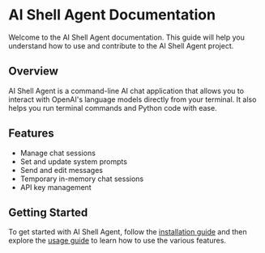 # AI Shell Agent Documentation

Welcome to the AI Shell Agent documentation. This guide will help you understand how to use and contribute to the AI Shell Agent project.

## Overview

AI Shell Agent is a command-line AI chat application that allows you to interact with OpenAI's language models directly from your terminal. It also helps you run terminal commands and Python code with ease.

## Features

- Manage chat sessions
- Set and update system prompts
- Send and edit messages
- Temporary in-memory chat sessions
- API key management

## Getting Started

To get started with AI Shell Agent, follow the [installation guide](installation.md) and then explore the [usage guide](usage.md) to learn how to use the various features.
